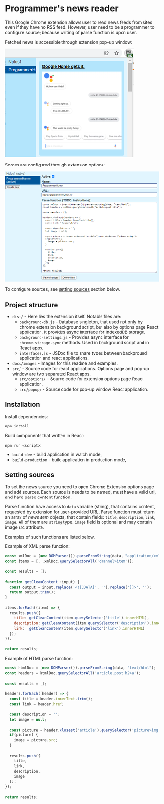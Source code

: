 # Programmer's news reader

This Google Chrome extension allows user to read news feeds from sites even if they have no RSS feed. However, user need to be a programmer to configure source; because writing of parse function is upon user.

Fetched news is accessible through extension pop-up window:

![Extension popup window](docs/images/popup.png)

Sorces are configured through extension options:

![Extension options window](docs/images/options.png)

To configure sources, see [setting sources](#setting-sources) section below.

## Project structure

- `dist/` - Here lies the extension itself. Notable files are:
  - `background-db.js` - Database singleton, that used not only by chrome extension background script, but also by options page React application. It provides async interface for IndexedDB storage.
  - `background-settings.js` - Provides async interface for `chrome.storage.sync` methods. Used in background script and in React apps.
  - `interfaces.js` - JSDoc file to share types between background application and react applications.
- `docs/images` - Images for this readme and examples.
- `src/` - Source code for react applications. Options page and pop-up window are two separated React apps.
  - `src/options/` - Source code for extension options page React application.
  - `src/popup/` - Source code for pop-up window React application.

## Installation

Install dependencies:

```bash
npm install
```

Build components that written in React:

`npm run <script>`:

- `build-dev` - build application in watch mode,
- `build-production` - build application in production mode,

## Setting sources

To set the news source you need to open Chrome Extension options page and add sources. Each source is needs to be named, must have a valid url, and have parse content function.

Parse function have access to `data` variable (string), that contains content, requested by extension for user-provided URL. Parse function must return an array of *news item* objects, that contain fields: `title`, `description`, `link`, `image`. All of them are `string` type. `image` field is optional and may contain image src attribute.

Examples of such functions are listed below.

Example of XML parse function:
```js
const xmlDoc = (new DOMParser()).parseFromString(data, "application/xml");
const items = [...xmlDoc.querySelectorAll('channel>item')];

const results = [];

function getCleanContent (input) {
  const output = input.replace('<![CDATA[', '').replace(']]>', '');
  return output.trim();
}

items.forEach((item) => {
  results.push({
    title: getCleanContent(item.querySelector('title').innerHTML),
    description: getCleanContent(item.querySelector('description').innerHTML),
    link:  getCleanContent(item.querySelector('link').innerHTML)
  });
});

return results;
```

Example of HTML parse function:
```js
const htmlDoc = (new DOMParser()).parseFromString(data, "text/html");
const headers = htmlDoc.querySelectorAll('article.post h2>a');

const results = [];

headers.forEach((header) => {
  const title = header.innerText.trim();
  const link = header.href;

  const description = '';
  let image = null;

  const picture = header.closest('article').querySelector('picture>img');
  if(picture) {
    image = picture.src;
  }

  results.push({
    title,
    link,
    description,
    image
  });
});

return results;
```

